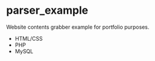# parser_example
Website contents grabber example for portfolio purposes. 


<ul>
  <li>HTML/CSS</li>
  <li>PHP</li>
  <li>MySQL</li>
</ul>
